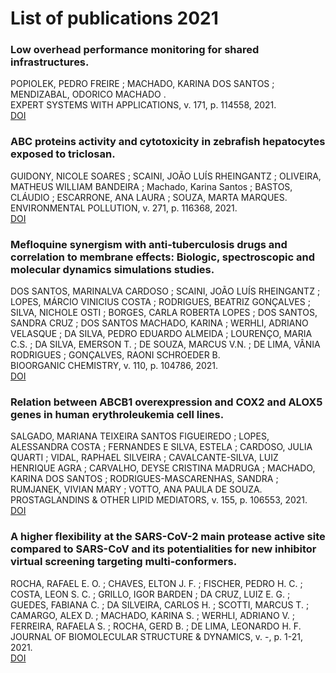 # List of publications 2021

### Low overhead performance monitoring for shared infrastructures.
POPIOLEK, PEDRO FREIRE ; MACHADO, KARINA DOS SANTOS ; MENDIZABAL, ODORICO MACHADO .<br />
EXPERT SYSTEMS WITH APPLICATIONS, v. 171, p. 114558, 2021.<br />
[DOI](http://dx.doi.org/10.1016/j.eswa.2020.114558)

### ABC proteins activity and cytotoxicity in zebrafish hepatocytes exposed to triclosan.
GUIDONY, NICOLE SOARES ; SCAINI, JOÃO LUÍS RHEINGANTZ ; OLIVEIRA, MATHEUS WILLIAM BANDEIRA ; Machado, Karina Santos ; BASTOS, CLÁUDIO ; ESCARRONE, ANA LAURA ; SOUZA, MARTA MARQUES. <br />
ENVIRONMENTAL POLLUTION, v. 271, p. 116368, 2021. <br />
[DOI](https://linkinghub.elsevier.com/retrieve/pii/S0269749120370573)

### Mefloquine synergism with anti-tuberculosis drugs and correlation to membrane effects: Biologic, spectroscopic and molecular dynamics simulations studies.
DOS SANTOS, MARINALVA CARDOSO ; SCAINI, JOÃO LUÍS RHEINGANTZ ; LOPES, MÁRCIO VINICIUS COSTA ; RODRIGUES, BEATRIZ GONÇALVES ; SILVA, NICHOLE OSTI ; BORGES, CARLA ROBERTA LOPES ; DOS SANTOS, SANDRA CRUZ ; DOS SANTOS MACHADO, KARINA ; WERHLI, ADRIANO VELASQUE ; DA SILVA, PEDRO EDUARDO ALMEIDA ; LOURENÇO, MARIA C.S. ; DA SILVA, EMERSON T. ; DE SOUZA, MARCUS V.N. ; DE LIMA, VÂNIA RODRIGUES ; GONÇALVES, RAONI SCHROEDER B. <br />
BIOORGANIC CHEMISTRY, v. 110, p. 104786, 2021. <br />
[DOI](https://www.sciencedirect.com/science/article/abs/pii/S0045206821001632?via%3Dihub)

### Relation between ABCB1 overexpression and COX2 and ALOX5 genes in human erythroleukemia cell lines.
SALGADO, MARIANA TEIXEIRA SANTOS FIGUEIREDO ; LOPES, ALESSANDRA COSTA ; FERNANDES E SILVA, ESTELA ; CARDOSO, JULIA QUARTI ; VIDAL, RAPHAEL SILVEIRA ; CAVALCANTE-SILVA, LUIZ HENRIQUE AGRA ; CARVALHO, DEYSE CRISTINA MADRUGA ; MACHADO, KARINA DOS SANTOS ; RODRIGUES-MASCARENHAS, SANDRA ; RUMJANEK, VIVIAN MARY ; VOTTO, ANA PAULA DE SOUZA. <br />
PROSTAGLANDINS & OTHER LIPID MEDIATORS, v. 155, p. 106553, 2021. <br />
[DOI](https://linkinghub.elsevier.com/retrieve/pii/S1098882321000289)

### A higher flexibility at the SARS-CoV-2 main protease active site compared to SARS-CoV and its potentialities for new inhibitor virtual screening targeting multi-conformers.
ROCHA, RAFAEL E. O. ; CHAVES, ELTON J. F. ; FISCHER, PEDRO H. C. ; COSTA, LEON S. C. ; GRILLO, IGOR BARDEN ; DA CRUZ, LUIZ E. G. ; GUEDES, FABIANA C. ; DA SILVEIRA, CARLOS H. ; SCOTTI, MARCUS T. ; CAMARGO, ALEX D. ; MACHADO, KARINA S. ; WERHLI, ADRIANO V. ; FERREIRA, RAFAELA S. ; ROCHA, GERD B. ; DE LIMA, LEONARDO H. F. <br />
JOURNAL OF BIOMOLECULAR STRUCTURE & DYNAMICS, v. -, p. 1-21, 2021. <br />
[DOI](http://dx.doi.org/10.1080/07391102.2021.1924271)
